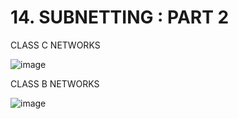 # 14. SUBNETTING : PART 2

CLASS C NETWORKS

![image](https://github.com/vanhoangkha/CCNA_Course_Notes/assets/images/placeholder.png)


CLASS B NETWORKS

![image](https://github.com/vanhoangkha/CCNA_Course_Notes/assets/images/placeholder.png)

